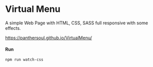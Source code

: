 # Virtual Menu


A simple Web Page with HTML, CSS, SASS full responsive with some effects. <br />


  https://panthersoul.github.io/VirtualMenu/


#### Run 
  `npm run watch-css` <br />
